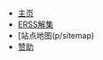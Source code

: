* [主页](/?id=%e6%ac%a2%e8%bf%8e%e8%ae%bf%e9%97%ae-xhemj%e6%96%87%e6%a1%a3%e4%b8%ad%e5%bf%83)  
* [ERSS解集](/Solve)
* [站点地图(p/sitemap)
* [赞助](/p/pay)
